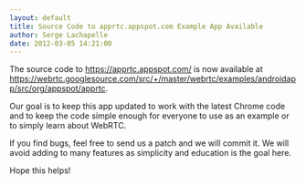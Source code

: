 ```yaml
---
layout: default
title: Source Code to apprtc.appspot.com Example App Available
author: Serge Lachapelle
date: 2012-03-05 14:21:00
---
```



The source code to <https://apprtc.appspot.com/> is now available at
<https://webrtc.googlesource.com/src/+/master/webrtc/examples/androidapp/src/org/appspot/apprtc>.

Our goal is to keep this app updated to work with the latest Chrome code and
to keep the code simple enough for everyone to use as an example or to simply
learn about WebRTC.

If you find bugs, feel free to send us a patch and we will commit it. We will
avoid adding to many features as simplicity and education is the goal here.

Hope this helps!
